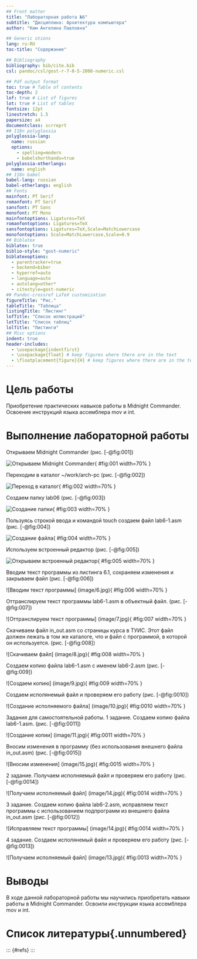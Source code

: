 ```yaml
---
## Front matter
title: "Лабораторная работа №6"
subtitle: "Дисциплина: Архитектура компьютера"
author: "Ким Ангелина Павловна"

## Generic otions
lang: ru-RU
toc-title: "Содержание"

## Bibliography
bibliography: bib/cite.bib
csl: pandoc/csl/gost-r-7-0-5-2008-numeric.csl

## Pdf output format
toc: true # Table of contents
toc-depth: 2
lof: true # List of figures
lot: true # List of tables
fontsize: 12pt
linestretch: 1.5
papersize: a4
documentclass: scrreprt
## I18n polyglossia
polyglossia-lang:
  name: russian
  options:
	- spelling=modern
	- babelshorthands=true
polyglossia-otherlangs:
  name: english
## I18n babel
babel-lang: russian
babel-otherlangs: english
## Fonts
mainfont: PT Serif
romanfont: PT Serif
sansfont: PT Sans
monofont: PT Mono
mainfontoptions: Ligatures=TeX
romanfontoptions: Ligatures=TeX
sansfontoptions: Ligatures=TeX,Scale=MatchLowercase
monofontoptions: Scale=MatchLowercase,Scale=0.9
## Biblatex
biblatex: true
biblio-style: "gost-numeric"
biblatexoptions:
  - parentracker=true
  - backend=biber
  - hyperref=auto
  - language=auto
  - autolang=other*
  - citestyle=gost-numeric
## Pandoc-crossref LaTeX customization
figureTitle: "Рис."
tableTitle: "Таблица"
listingTitle: "Листинг"
lofTitle: "Список иллюстраций"
lotTitle: "Список таблиц"
lolTitle: "Листинги"
## Misc options
indent: true
header-includes:
  - \usepackage{indentfirst}
  - \usepackage{float} # keep figures where there are in the text
  - \floatplacement{figure}{H} # keep figures where there are in the text
---
```


# Цель работы

Приобретение практических навыков работы в Midnight Commander. Освоение инструкций языка ассемблера mov и int.


# Выполнение лабораторной работы

Открываем Midnight Commander (рис. [-@fig:001])

![Открываем Midnight Commander](image/1.jpg){ #fig:001 width=70% }

Переходим в каталог ~/work/arch-pc (рис. [-@fig:002])

![Переход в каталог](image/2.jpg){ #fig:002 width=70% }

Создаем папку lab06 (рис. [-@fig:003])

![Создание папки](image/3.jpg){ #fig:003 width=70% }

Пользуясь строкой ввода и командой touch создаем файл lab6-1.asm (рис. [-@fig:004])

![Создание файла](image/4.jpg){ #fig:004 width=70% }

Используем встроенный редактор (рис. [-@fig:005])

![Открываем встроенный редактор](image/5.jpg){ #fig:005 width=70% }

Вводим текст программы из листинга 6.1, сохраняем изменения и закрываем файл (рис. [-@fig:006])

![Вводим текст программы] (image/6.jpg){ #fig:006 width=70% }

Оттранслируем текст программы lab6-1.asm в объектный файл. (рис. [-@fig:007])

![Оттранслируем текст программы] (image/7.jpg){ #fig:007 width=70% }

Скачиваем файл in_out.asm со страницы курса в ТУИС. Этот файл должен лежать в том же каталоге, что и файл с программой, в которой он используется. (рис. [-@fig:008])

![Скачиваем файл] (image/8.jpg){ #fig:008 width=70% }

Создаем копию файла lab6-1.asm с именем lab6-2.asm (рис. [-@fig:009])

![Создаем копию] (image/9.jpg){ #fig:009 width=70% }

Создаем исполянемый файл и проверяем его работу (рис. [-@fig:0010])

![Создание исполняемого файла] (image/10.jpg){ #fig:0010 width=70% }

Задания для самостоятельной работы.
1 задание. Создаем копию файла lab6-1.asm.  (рис. [-@fig:0011])

![Создание копии] (image/11.jpg){ #fig:0011 width=70% }

Вносим изменения в программу (без использования внешнего файла in_out.asm) (рис. [-@fig:0015])

![Вносим изменения] (image/15.jpg){ #fig:0015 width=70% }

2 задание. Получаем исполняемый файл и проверяем его работу (рис. [-@fig:0014])

![Получаем исполняемый файл] (image/14.jpg){ #fig:0014 width=70% }

3 задание. Создаем копию файла lab6-2.asm, исправляем текст программы с использованием подпрограмм из внешнего файла in_out.asm (рис. [-@fig:0012])

![Исправляем текст программы] (image/14.jpg){ #fig:0014 width=70% }

4 задание. Создаем исполянемый файл и проверяем его работу (рис. [-@fig:0013])

![Получаем исполняемый файл] (image/13.jpg){ #fig:0013 width=70% }


# Выводы

В ходе данной лабораторной работы мы научились приобретать навыки работы в Midnight Commander. Освоили инструкции языка ассемблера mov и int.

# Список литературы{.unnumbered}

::: {#refs}
:::
